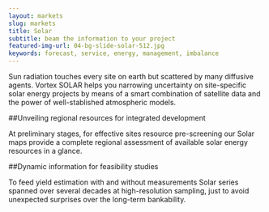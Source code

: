 ```yaml
---
layout: markets
slug: markets
title: Solar
subtitle: beam the information to your project
featured-img-url: 04-bg-slide-solar-512.jpg
keywords: forecast, service, energy, management, imbalance
---
```


<p class="lead">Sun radiation touches every site on earth but scattered by many diffusive agents. Vortex SOLAR helps you narrowing uncertainty on site-specific solar energy projects by means of a smart combination of satellite data and the power of well-stablished atmospheric models.</p>

##Unveiling regional resources for integrated development

At preliminary stages, for effective sites resource pre-screening our Solar maps provide a complete regional assessment of available solar energy resources in a glance.

##Dynamic information for feasibility studies

To feed yield estimation with  and without measurements Solar series spanned over several decades at high-resolution sampling, just to avoid unexpected surprises over the long-term bankability.